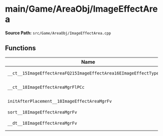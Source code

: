 # main/Game/AreaObj/ImageEffectArea

**Source Path:** `src/Game/AreaObj/ImageEffectArea.cpp`

## Functions

| Name | Address | Match % |
|------|---------|---------|
| `__ct__15ImageEffectAreaFQ215ImageEffectArea16EImageEffectTypeiPCc` | `0x80023300` | :white_check_mark: (100.0%) |
| `__ct__18ImageEffectAreaMgrFlPCc` | `0x80023354` | :white_check_mark: (100.0%) |
| `initAfterPlacement__18ImageEffectAreaMgrFv` | `0x80023390` | :white_check_mark: (100.0%) |
| `sort__18ImageEffectAreaMgrFv` | `0x80023394` | :x: (0.0%) |
| `__dt__18ImageEffectAreaMgrFv` | `0x80023440` | :white_check_mark: (100.0%) |